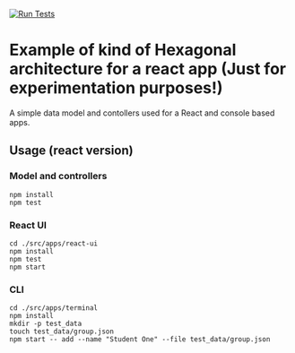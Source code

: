 [![Run Tests](https://github.com/punkto/node_react_hexagonal_test/actions/workflows/run_tests.yml/badge.svg)](https://github.com/punkto/node_react_hexagonal_test/actions/workflows/run_tests.yml)

# Example of kind of Hexagonal architecture for a react app (Just for experimentation purposes!)

A simple data model and contollers used for a React and console based apps.

## Usage (react version)

### Model and controllers
```
npm install
npm test
```

### React UI
```
cd ./src/apps/react-ui
npm install
npm test
npm start
```

### CLI
```
cd ./src/apps/terminal
npm install
mkdir -p test_data
touch test_data/group.json
npm start -- add --name "Student One" --file test_data/group.json
```
